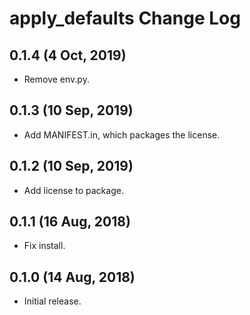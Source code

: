 # apply_defaults Change Log

## 0.1.4 (4 Oct, 2019)

- Remove env.py.

## 0.1.3 (10 Sep, 2019)

- Add MANIFEST.in, which packages the license.

## 0.1.2 (10 Sep, 2019)

- Add license to package.

## 0.1.1 (16 Aug, 2018)
- Fix install.

## 0.1.0 (14 Aug, 2018)
- Initial release.
